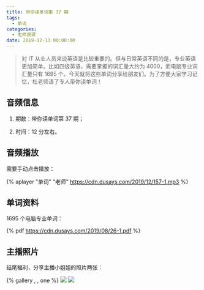 ```yaml
---
title: 带你读单词第 37 期
tags:
  - 单词
categories:
  - 老师说课
date: 2019-12-13 00:00:00
---
```


> 对 IT 从业人员来说英语是比较重要的。但与日常英语不同的是，专业英语更加简单。比如四级英语，需要掌握的词汇量大约为 4000，而电脑专业词汇量只有 1695 个。今天就将这些单词分享给朋友们。为了方便大家学习记忆，杜老师请了专人带你读单词！

<!-- more -->

## 音频信息

1. 期数：带你读单词第 37 期；

2. 时间：12 分左右。

## 音频播放

需要手动点击播放：

{% aplayer "单词" "老师" https://cdn.dusays.com/2019/12/157-1.mp3 %}

## 单词资料

1695 个电脑专业单词：

{% pdf https://cdn.dusays.com/2019/08/26-1.pdf %}

## 主播照片

结尾福利，分享主播小姐姐的照片两张：

{% gallery , , one %}
![](https://cdn.dusays.com/2019/12/157-1.jpg)
![](https://cdn.dusays.com/2019/12/157-2.jpg)